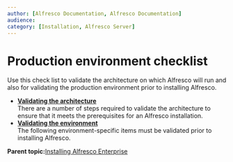 ```yaml
---
author: [Alfresco Documentation, Alfresco Documentation]
audience: 
category: [Installation, Alfresco Server]
---
```


# Production environment checklist

Use this check list to validate the architecture on which Alfresco will run and also for validating the production environment prior to installing Alfresco.

-   **[Validating the architecture](../tasks/configuration-checklist-arch.md)**  
There are a number of steps required to validate the architecture to ensure that it meets the prerequisites for an Alfresco installation.
-   **[Validating the environment](../tasks/configuration-checklist-env.md)**  
The following environment-specific items must be validated prior to installing Alfresco.

**Parent topic:**[Installing Alfresco Enterprise](../concepts/ch-install.md)

